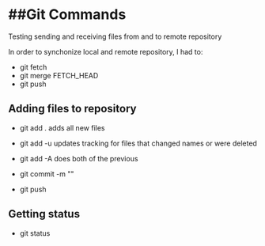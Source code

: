 ##Git Commands
==============

Testing sending and receiving files from and to remote repository

In order to synchonize local and remote repository, I had to:
* git fetch
* git merge FETCH_HEAD
* git push


Adding files to repository
--------------------------
* git add .  adds all new files
* git add -u updates tracking for files that changed names or were deleted
* git add -A does both of the previous

* git commit -m "<message>"

* git push


Getting status
--------------
* git status


